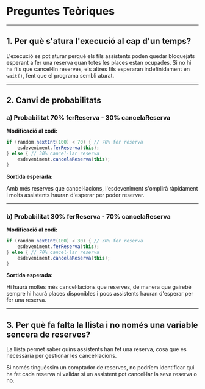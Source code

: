 # Preguntes Teòriques

---

## 1. Per què s'atura l'execució al cap d'un temps?

L'execució es pot aturar perquè els fils assistents poden quedar bloquejats esperant a fer una reserva quan totes les places estan ocupades. Si no hi ha fils que cancel·lin reserves, els altres fils esperaran indefinidament en `wait()`, fent que el programa sembli aturat.

---

## 2. Canvi de probabilitats

### a) Probabilitat **70%** ferReserva - **30%** cancelaReserva

**Modificació al codi:**

```java
if (random.nextInt(100) < 70) { // 70% fer reserva
    esdeveniment.ferReserva(this);
} else { // 30% cancel·lar reserva
    esdeveniment.cancelaReserva(this);
}
```

**Sortida esperada:**

Amb més reserves que cancel·lacions, l'esdeveniment s'omplirà ràpidament i molts assistents hauran d'esperar per poder reservar.

---

### b) Probabilitat **30%** ferReserva - **70%** cancelaReserva

**Modificació al codi:**

```java
if (random.nextInt(100) < 30) { // 30% fer reserva
    esdeveniment.ferReserva(this);
} else { // 70% cancel·lar reserva
    esdeveniment.cancelaReserva(this);
}
```

**Sortida esperada:**

Hi haurà moltes més cancel·lacions que reserves, de manera que gairebé sempre hi haurà places disponibles i pocs assistents hauran d'esperar per fer una reserva.

---

## 3. Per què fa falta la llista i no només una variable sencera de reserves?

La llista permet saber quins assistents han fet una reserva, cosa que és necessària per gestionar les cancel·lacions. 

Si només tinguéssim un comptador de reserves, no podríem identificar qui ha fet cada reserva ni validar si un assistent pot cancel·lar la seva reserva o no.

